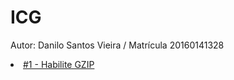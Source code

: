 # ICG

Autor: Danilo Santos Vieira / Matrícula 20160141328

<li><a href="#">#1 - Habilite GZIP</a></li>
